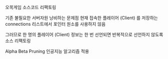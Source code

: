 오목게임 소스코드 리팩토링

기존 불필요한 서버자원 낭비하는 문제점 현재 접속한 플레이어 (Client) 를 저장하는 connections 리스트에서 포인터 원소를 사용하지 않음

그러므로 한 명의 플레이어 (Client) 정보는 한 번 선언되면 반복적으로 선언하지 않도록 소스 리팩토링

Alpha Beta Pruning 인공지능 알고리즘 적용
